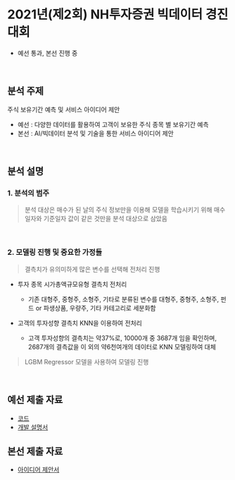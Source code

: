 # 2021년(제2회) NH투자증권 빅데이터 경진대회
- 예선 통과, 본선 진행 중
<br>

## 분석 주제
주식 보유기간 예측 및 서비스 아이디어 제안
- 예선 : 다양한 데이터를 활용하여 고객이 보유한 주식 종목 별 보유기간 예측
- 본선 : AI/빅데이터 분석 및 기술을 통한 서비스 아이디어 제안
<br>

## 분석 설명
### 1. 분석의 범주
> 분석 대상은 매수가 된 날의 주식 정보만을 이용해 모델을 학습시키기 위해 매수일자와 기준일자 값이 같은 것만을 분석 대상으로 삼았음
<br>

### 2. 모델링 진행 및 중요한 가정들
> 결측치가 유의미하게 많은 변수를 선택해 전처리 진행 
  - 투자 종목 시가총액규모유형 결측치 전처리 
    - 기존 대형주, 중형주, 소형주, 기타로 분류된 변수를 대형주, 중형주, 소형주, 펀드 or 파생상품, 우량주, 기타 카테고리로 세분화함 

  - 고객의 투자성향 결측치 KNN을 이용하여 전처리
    - 고객 투자성향의 결측치는 약37%로, 10000개 중 3687개 임을 확인하며, 2687개의 결측값을 이 외의 약6천여개의 데이터로 KNN 모델링하여 대체 

> LGBM Regressor 모델을 사용하여 모델링 진행
<br>

## 예선 제출 자료

- [코드](https://github.com/sihyeon3523/2021-2nd-NH-Investment-Securities-Big-Data-Competition/blob/e2313ac880d09b2b3df0a3ec4178573eba56deb6/%EB%AA%A8%EB%8D%B8_%EC%BD%94%EB%93%9C.py) 
- [개발 설명서](https://github.com/sihyeon3523/2021-2nd-NH-Investment-Securities-Big-Data-Competition/blob/e2313ac880d09b2b3df0a3ec4178573eba56deb6/%EB%AA%A8%EB%8D%B8_%EC%84%A4%EB%AA%85.ipynb)

## 본선 제출 자료
- [아이디어 제안서](https://github.com/sihyeon3523/2021-2nd-NH-Investment-Securities-Big-Data-Competition/blob/b96ab76366752dbba72cc10d17d032a9fc1aafb3/%EB%AF%BC%ED%8A%B8%EB%A7%9B%EB%B3%B4%EB%9D%BC.pdf)
